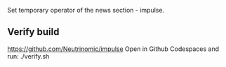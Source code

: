 
Set temporary operator of the news section - impulse.

## Verify build

https://github.com/Neutrinomic/impulse
Open in Github Codespaces and run: ./verify.sh